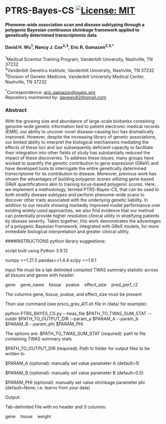 # PTRS-Bayes-CS [![License: MIT](https://img.shields.io/badge/License-MIT-yellow.svg)](https://github.com/gamazonlab/PTRS-Bayes-CS/blob/main/LICENSE) 

#### Phenome-wide association scan and disease subtyping through a polygenic Bayesian continuous shrinkage framework applied to genetically determined transcriptomic data  
#### David H. Wu<sup>1</sup>, Nancy J. Cox<sup>2,3</sup>, Eric R. Gamazon<sup>2,3,*</sup>

<sup>1</sup>Medical Scientist Training Program, Vanderbilt University, Nashville, TN 37232  
<sup>2</sup>Vanderbilt Genetics Institute, Vanderbilt University, Nashville, TN 37232  
<sup>3</sup>Division of Genetic Medicine, Vanderbilt University Medical Center, Nashville, TN 37232  

<sup>*</sup>Correspondence:  eric.gamazon@vumc.org   
Repository maintained by:  davewu92@gmail.com  

### Abstract

With the growing size and abundance of large-scale biobanks containing genome-wide genetic information tied to patient electronic medical records (EMR), our ability to uncover novel disease-causing loci has dramatically improved. However, despite the increasing library of genetic associations, our limited ability to interpret the biological mechanisms mediating the effects of these loci and our subsequently deficient capacity to facilitate their integration into other fields of study has substantially reduced the impact of these discoveries.  To address these issues, many groups have worked to quantify the genetic contribution to gene expression (GReX) and have developed tools to interrogate the entire genetically determined transcriptome for its contribution to disease. Moreover, previous work has shown the advantages of building polygenic scores utilizing gene-based GReX quantifications akin to training locus-based polygenic scores. Here, we implement a methodology, termed PTRS-Bayes-CS, that can be used to both stratify disease subtypes and perform phenome-wide scans to discover other traits associated with the underlying genetic liability. In addition to our results showing markedly improved model performance over existing widely-used approaches, we also find evidence that our method can potentially provide higher resolution clinical utility in stratifying patients by disease severity. Taken together, this work demonstrates the advantages of a polygenic Bayesian framework, integrated with GReX models, for more immediate biological interpretation and greater clinical utility.

####INSTRUCTIONS
python library suggestions:

script built using Python 3.9.13

numpy >=1.21.5
pandas>=1.4.4
scipy >=1.9.1

Input file must be a  tab delimited compiled TWAS summary statistic across all tissues and genes with header:

gene&nbsp;&nbsp;&nbsp;&nbsp;gene_name&nbsp;&nbsp;&nbsp;&nbsp;tissue&nbsp;&nbsp;&nbsp;&nbsp;pvalue&nbsp;&nbsp;&nbsp;&nbsp;effect_size&nbsp;&nbsp;&nbsp;&nbsp;pred_perf_r2


The columns gene, tissue, pvalue, and effect_size must be present

Then use command (see prscs_grex_411.sh file in /data/ for example):

python PTRS_BAYES_CS.py --twas_file $PATH_TO_TWAS_SUM_STAT --outdir $PATH_TO_OUTPUT_DIR --param_a $PARAM_A  --param_b $PARAM_B --param_phi $PARAM_PHI

The options are:
$PATH_TO_TWAS_SUM_STAT (required): path to file containing TWAS summary stats

$PATH_TO_OUTPUT_DIR (required): Path to folder for output files to be written to

$PARAM_A (optional): manually set value parameter A (default=1)

$PARAM_B (optional): manually set value parameter B (default=0.5)

$PARAM_PHI (optional): manually set value shrinkage parameter phi (default=None; i.e. learns from your data)


Output:

Tab-delimited File with no header and 3 columns: 

gene&nbsp;&nbsp;&nbsp;&nbsp;tissue&nbsp;&nbsp;&nbsp;&nbsp;weight

